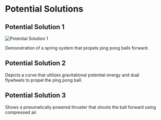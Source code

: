 # Potential Solutions

## Potential Solution 1

![Potential Solution 1](https://github.com/YourUsername/YourRepoName/blob/main/Potential%20Solution%201.png)

Demonstration of a spring system that propels ping pong balls forward.

## Potential Solution 2

Depicts a curve that utilizes gravitational potential energy and dual flywheels to propel the ping pong ball.

## Potential Solution 3

Shows a pneumatically powered thruster that shoots the ball forward using compressed air.

